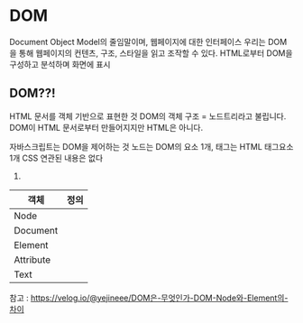 # DOM
Document Object Model의 줄임말이며, 웹페이지에 대한 인터페이스 우리는 DOM을 통해 웹페이지의 컨텐츠, 구조, 스타일을 읽고 조작할 수 있다.
HTML로부터 DOM을 구성하고 분석하며 화면에 표시


## DOM??!
HTML 문서를 객체 기반으로 표현한 것
DOM의 객체 구조 = 노드트리라고 불립니다.
DOM이 HTML 문서로부터 만들어지지만 HTML은 아니다.

자바스크립트는 DOM을 제어하는 것
노드는 DOM의 요소 1개, 태그는 HTML 태그요소 1개
CSS 연관된 내용은 없다

1. 
|객체|정의|
|--|--|
|Node|
|Document|
|Element|
|Attribute|
|Text|

참고 : https://velog.io/@yejineee/DOM은-무엇인가-DOM-Node와-Element의-차이
